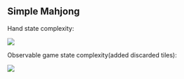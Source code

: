 ## Simple Mahjong

Hand state complexity:

![](https://latex.codecogs.com/gif.latex?\Theta_{hs}=[x^{14}]((\sum_{n=0}^{4}&space;x^{n})^{36})=649779192378=6.5*10^{11})

Observable game state complexity(added discarded tiles):

![](https://latex.codecogs.com/gif.latex?O_{gs}=[x^{14}](\sum_{n=0}^{4}&space;x^{n})^{36}*\sum_{n=0}^{84}&space;P(84,84)=2.2*10^{138})

